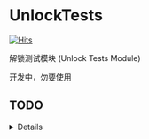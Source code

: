 # UnlockTests

[![Hits](https://hits.seeyoufarm.com/api/count/incr/badge.svg?url=https%3A%2F%2Fgithub.com%2Foneclickvirt%2FUnlockTests&count_bg=%2323E01C&title_bg=%23555555&icon=sonarcloud.svg&icon_color=%23E7E7E7&title=hits&edge_flat=false)](https://hits.seeyoufarm.com)

解锁测试模块 (Unlock Tests Module)

开发中，勿要使用

## TODO

<details>

### 同态检测

可能需要拆分检测

```
TLCGO 和 NBCTV
```

### 无效检测

需要重新构建检测逻辑

```
HBO_Nordic

HBO_Portugal

ElevenSportsTW

MathsSpot

MegogoTV

KPLUS - ssoToken 已过期

TV360 - 登录认证已过期

Crackle - Platform Key is not specified

Eurosport - Tokem 已过期 且 api 官网已升级至于 v3

HBOGOEurope - api.ugw.hbogo.eu 已经 host 为空了 查询不到内容

HBOSpain - api-discovery.hbo.eu 的 host 已经为空了

Salto - Get remote error: tls: unrecognized name

PCRJP - stream error: stream ID 1; INTERNAL_ERROR; received from peer

PrettyDerby - stream error: stream ID 1; INTERNAL_ERROR; received from peer

WorldFlipper - stream error: stream ID 1; INTERNAL_ERROR; received from peer

Catchplay - unauthorized 原 token 已过期

BahamutAnime - 存在 cloudflare 的5秒盾
```

### 地区失效

不需要再做支持

```
KBSAmerican - 不再支持本地区

Paravi - 已迁移并集成到 U-NEXT 中。由于整合，除了传统的Paravi作品外，现在还有电影、动漫、亚洲和外国戏剧等等可以无限观看。
```

### 部分失效

有替代的检测，但仍保留失效检测的部分，未知是否完全失效

```
Au7plus - 7plus-sevennetwork.akamaized.net 无论如何请求都失败

BilibiliID - 对应URL请求无论如何都返回为空 {"code":10004001,"message":"10004001","ttl":1,"data":null}

BilibiliTH - 对应URL请求无论如何都返回为空 {"code":10004001,"message":"10004001","ttl":1,"data":null}

TVer - get platform-api.tver.jp failed with code: 400
```

</details>
